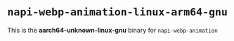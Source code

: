# `napi-webp-animation-linux-arm64-gnu`

This is the **aarch64-unknown-linux-gnu** binary for `napi-webp-animation`
